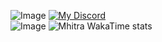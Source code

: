 
![Image](https://github-readme-stats.vercel.app/api?username=Mhitra&show_icons=true&theme=dracula&rank_icon=github) <a href="https://discord.com/users/812347817602842624">![My Discord](https://discord-readme-badge.vercel.app/api?id=714157928239726662)</a></br>![Image](https://github-readme-stats.vercel.app/api/top-langs/?username=Mhitra&theme=dracula&langs_count=6&layout=donut)
![Mhitra WakaTime stats](https://github-readme-stats.vercel.app/api/wakatime?username=Mhitra&theme=dracula&show_icons=true&langs_count=7&custom_title=WakaTime%20All%20Stats)
